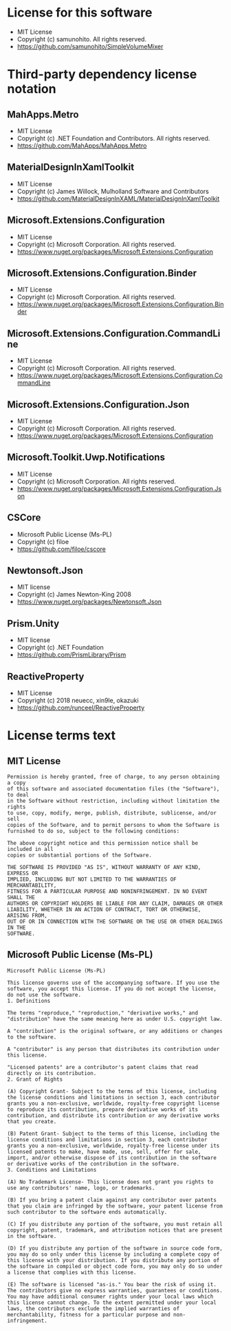 ﻿# License for this software

- MIT License
- Copyright (c) samunohito. All rights reserved.
- https://github.com/samunohito/SimpleVolumeMixer

# Third-party dependency license notation

## MahApps.Metro

- MIT License
- Copyright (c) .NET Foundation and Contributors. All rights reserved.
- https://github.com/MahApps/MahApps.Metro

## MaterialDesignInXamlToolkit

- MIT License
- Copyright (c) James Willock, Mulholland Software and Contributors
- https://github.com/MaterialDesignInXAML/MaterialDesignInXamlToolkit

## Microsoft.Extensions.Configuration

- MIT License
- Copyright (c) Microsoft Corporation. All rights reserved.
- https://www.nuget.org/packages/Microsoft.Extensions.Configuration

## Microsoft.Extensions.Configuration.Binder

- MIT License
- Copyright (c) Microsoft Corporation. All rights reserved.
- https://www.nuget.org/packages/Microsoft.Extensions.Configuration.Binder

## Microsoft.Extensions.Configuration.CommandLine

- MIT License
- Copyright (c) Microsoft Corporation. All rights reserved.
- https://www.nuget.org/packages/Microsoft.Extensions.Configuration.CommandLine

## Microsoft.Extensions.Configuration.Json

- MIT License
- Copyright (c) Microsoft Corporation. All rights reserved.
- https://www.nuget.org/packages/Microsoft.Extensions.Configuration

## Microsoft.Toolkit.Uwp.Notifications

- MIT License
- Copyright (c) Microsoft Corporation. All rights reserved.
- https://www.nuget.org/packages/Microsoft.Extensions.Configuration.Json

## CSCore

- Microsoft Public License (Ms-PL)
- Copyright (c) filoe
- https://github.com/filoe/cscore

## Newtonsoft.Json

- MIT license
- Copyright (c) James Newton-King 2008
- https://www.nuget.org/packages/Newtonsoft.Json

## Prism.Unity

- MIT license
- Copyright (c) .NET Foundation
- https://github.com/PrismLibrary/Prism

## ReactiveProperty

- MIT License
- Copyright (c) 2018 neuecc, xin9le, okazuki
- https://github.com/runceel/ReactiveProperty

# License terms text

## MIT License

```text
Permission is hereby granted, free of charge, to any person obtaining a copy
of this software and associated documentation files (the "Software"), to deal
in the Software without restriction, including without limitation the rights
to use, copy, modify, merge, publish, distribute, sublicense, and/or sell
copies of the Software, and to permit persons to whom the Software is
furnished to do so, subject to the following conditions:

The above copyright notice and this permission notice shall be included in all
copies or substantial portions of the Software.

THE SOFTWARE IS PROVIDED "AS IS", WITHOUT WARRANTY OF ANY KIND, EXPRESS OR
IMPLIED, INCLUDING BUT NOT LIMITED TO THE WARRANTIES OF MERCHANTABILITY,
FITNESS FOR A PARTICULAR PURPOSE AND NONINFRINGEMENT. IN NO EVENT SHALL THE
AUTHORS OR COPYRIGHT HOLDERS BE LIABLE FOR ANY CLAIM, DAMAGES OR OTHER
LIABILITY, WHETHER IN AN ACTION OF CONTRACT, TORT OR OTHERWISE, ARISING FROM,
OUT OF OR IN CONNECTION WITH THE SOFTWARE OR THE USE OR OTHER DEALINGS IN THE
SOFTWARE.
```

## Microsoft Public License (Ms-PL)

```text
Microsoft Public License (Ms-PL)

This license governs use of the accompanying software. If you use the software, you accept this license. If you do not accept the license, do not use the software.
1. Definitions

The terms "reproduce," "reproduction," "derivative works," and "distribution" have the same meaning here as under U.S. copyright law.

A "contribution" is the original software, or any additions or changes to the software.

A "contributor" is any person that distributes its contribution under this license.

"Licensed patents" are a contributor's patent claims that read directly on its contribution.
2. Grant of Rights

(A) Copyright Grant- Subject to the terms of this license, including the license conditions and limitations in section 3, each contributor grants you a non-exclusive, worldwide, royalty-free copyright license to reproduce its contribution, prepare derivative works of its contribution, and distribute its contribution or any derivative works that you create.

(B) Patent Grant- Subject to the terms of this license, including the license conditions and limitations in section 3, each contributor grants you a non-exclusive, worldwide, royalty-free license under its licensed patents to make, have made, use, sell, offer for sale, import, and/or otherwise dispose of its contribution in the software or derivative works of the contribution in the software.
3. Conditions and Limitations

(A) No Trademark License- This license does not grant you rights to use any contributors' name, logo, or trademarks.

(B) If you bring a patent claim against any contributor over patents that you claim are infringed by the software, your patent license from such contributor to the software ends automatically.

(C) If you distribute any portion of the software, you must retain all copyright, patent, trademark, and attribution notices that are present in the software.

(D) If you distribute any portion of the software in source code form, you may do so only under this license by including a complete copy of this license with your distribution. If you distribute any portion of the software in compiled or object code form, you may only do so under a license that complies with this license.

(E) The software is licensed "as-is." You bear the risk of using it. The contributors give no express warranties, guarantees or conditions. You may have additional consumer rights under your local laws which this license cannot change. To the extent permitted under your local laws, the contributors exclude the implied warranties of merchantability, fitness for a particular purpose and non-infringement.
```